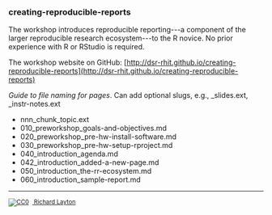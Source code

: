 ### creating-reproducible-reports

The workshop introduces reproducible reporting---a component of the  larger reproducible research ecosystem---to the R novice. No prior experience with R or RStudio is required.

The workshop website on GitHub: [http://dsr-rhit.github.io/creating-reproducible-reports](http://dsr-rhit.github.io/creating-reproducible-reports)


*Guide to file naming for pages*. Can add optional slugs, e.g., \_slides.ext, \_instr-notes.ext

- nnn\_chunk\_topic.ext
- 010\_preworkshop\_goals-and-objectives.md 
- 020\_preworkshop\_pre-hw-install-software.md 
- 030\_preworkshop\_pre-hw-setup-rproject.md 
- 040\_introduction\_agenda.md 
- 042\_introduction\_added-a-new-page.md 
- 050\_introduction\_the-rr-ecosystem.md 
- 060\_introduction\_sample-report.md 



--- 
        
<footer><p><small>
<a href="http://creativecommons.org/publicdomain/zero/1.0/">
<img src="http://i.creativecommons.org/p/zero/1.0/88x31.png" alt="CC0"/></a> &nbsp;<a href="https://github.com/graphdr">
Richard Layton</a></small></p></footer>
